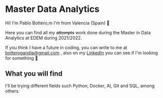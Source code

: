 # Master Data Analytics 

Hi! I'm Pablo Bottero,m I'm from Valencia (Spain) 👋

Here you can find all my ~~attempts~~ work done during the Master in Data Analytics at EDEM during 2021/2022.

If you think I have a future in coding, you can write to me at [botterogandia@gmail.com](mailto:botterogandia@gmail.com) , also on my [LinkedIn](https://www.linkedin.com/in/pablo-bottero/) you can see if I'm looking for something 👀


## What you will find

I'll be trying different fields such Python, Docker, AI, Git and SQL, among others. 
